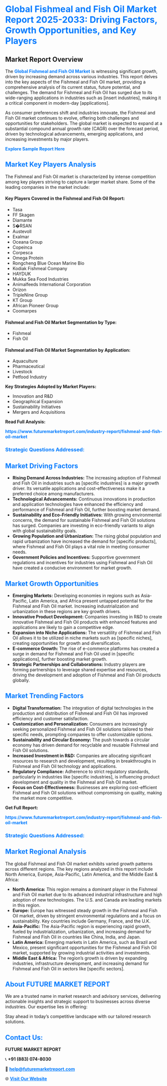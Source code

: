 <h1 style="color: #007BFF;">Global Fishmeal and Fish Oil Market Report 2025-2033: Driving Factors, Growth Opportunities, and Key Players</h1>

<section id="overview">
<h2>Market Report Overview</h2>
<p>The <a href="https://www.futuremarketreport.com/industry-report/fishmeal-and-fish-oil-market" style="color: #007BFF; text-decoration: none;"><strong>Global Fishmeal and Fish Oil Market</strong></a> is witnessing significant growth, driven by increasing demand across various industries. This report delves into the key aspects of the Fishmeal and Fish Oil market, providing a comprehensive analysis of its current status, future potential, and challenges. The demand for Fishmeal and Fish Oil has surged due to its wide-ranging applications in industries such as [insert industries], making it a critical component in modern-day [applications].</p>
<p>As consumer preferences shift and industries innovate, the Fishmeal and Fish Oil market continues to evolve, offering both challenges and opportunities for stakeholders. The global market is expected to expand at a substantial compound annual growth rate (CAGR) over the forecast period, driven by technological advancements, emerging applications, and increasing investments by major players.</p>
</section>

<section id="overview">
<p><a href="https://www.futuremarketreport.com/request-sample/reportId=28631" style="color: #007BFF; text-decoration: none;"><strong>Explore Sample Report Here</strong></a></p>
</section>

<section id="key-players">
<h2 style="color: #007BFF;">Market Key Players Analysis</h2>
<p>The Fishmeal and Fish Oil market is characterized by intense competition among key players striving to capture a larger market share. Some of the leading companies in the market include:</p>
<h4>Key Players Covered in the Fishmeal and Fish Oil Report:</h4>
<ul><li>Tasa</li><li>FF Skagen</li><li>Diamante</li><li>S�RSAN</li><li>Austevoll</li><li>Exalmar</li><li>Oceana Group</li><li>Copeinca</li><li>Corpesca</li><li>Omega Protein</li><li>Rongcheng Blue Ocean Marine Bio</li><li>Kodiak Fishmeal Company</li><li>HAYDUK</li><li>Mukka Sea Food Industries</li><li>Animalfeeds International Corporation</li><li>Orizon</li><li>TripleNine Group</li><li>KT Group</li><li>African Pioneer Group</li><li>Coomarpes</li></ul>
<h4>Fishmeal and Fish Oil Market Segmentation by Type:</h4>
<ul><li>Fishmeal</li><li>Fish Oil</li></ul>

<h4>Fishmeal and Fish Oil Market Segmentation by Application:</h4>
<ul><li>Aquaculture</li><li>Pharmaceutical</li><li>Livestock</li><li>Petfood Industry</li></ul>
<p><strong>Key Strategies Adopted by Market Players:</strong></p>
<ul>
<li>Innovation and R&D</li>
<li>Geographical Expansion</li>
<li>Sustainability Initiatives</li>
<li>Mergers and Acquisitions</li>
</ul>
</section>

<section>
<p><strong>Read Full Analysis: </strong></p><a href="https://www.futuremarketreport.com/industry-report/fishmeal-and-fish-oil-market" style="color: #007BFF; text-decoration: none;"><strong>https://www.futuremarketreport.com/industry-report/fishmeal-and-fish-oil-market</strong></a>
<h3 style="color: #007BFF;">Strategic Questions Addressed:</h3>
</section>

<section id="driving-factors">
<h2 style="color: #007BFF;">Market Driving Factors</h2>
<ul>
<li><strong>Rising Demand Across Industries:</strong> The increasing adoption of Fishmeal and Fish Oil in industries such as [specific industries] is a major growth driver. Its versatile applications and cost-effectiveness make it a preferred choice among manufacturers.</li>
<li><strong>Technological Advancements:</strong> Continuous innovations in production and application technologies have enhanced the efficiency and performance of Fishmeal and Fish Oil, further boosting market demand.</li>
<li><strong>Sustainability and Eco-Friendly Initiatives:</strong> With growing environmental concerns, the demand for sustainable Fishmeal and Fish Oil solutions has surged. Companies are investing in eco-friendly variants to align with global sustainability goals.</li>
<li><strong>Growing Population and Urbanization:</strong> The rising global population and rapid urbanization have increased the demand for [specific products], where Fishmeal and Fish Oil plays a vital role in meeting consumer needs.</li>
<li><strong>Government Policies and Incentives:</strong> Supportive government regulations and incentives for industries using Fishmeal and Fish Oil have created a conducive environment for market growth.</li>
</ul>
</section>

<section id="growth-opportunities">
<h2 style="color: #007BFF;">Market Growth Opportunities</h2>
<ul>
<li><strong>Emerging Markets:</strong> Developing economies in regions such as Asia-Pacific, Latin America, and Africa present untapped potential for the Fishmeal and Fish Oil market. Increasing industrialization and urbanization in these regions are key growth drivers.</li>
<li><strong>Innovative Product Development:</strong> Companies investing in R&D to create innovative Fishmeal and Fish Oil products with enhanced features and applications are likely to gain a competitive edge.</li>
<li><strong>Expansion into Niche Applications:</strong> The versatility of Fishmeal and Fish Oil allows it to be utilized in niche markets such as [specific niches], creating opportunities for growth and diversification.</li>
<li><strong>E-commerce Growth:</strong> The rise of e-commerce platforms has created a surge in demand for Fishmeal and Fish Oil used in [specific applications], further boosting market growth.</li>
<li><strong>Strategic Partnerships and Collaborations:</strong> Industry players are forming partnerships to leverage shared expertise and resources, driving the development and adoption of Fishmeal and Fish Oil products globally.</li>
</ul>
</section>

<section id="trending-factors">
<h2 style="color: #007BFF;">Market Trending Factors</h2>
<ul>
<li><strong>Digital Transformation:</strong> The integration of digital technologies in the production and distribution of Fishmeal and Fish Oil has improved efficiency and customer satisfaction.</li>
<li><strong>Customization and Personalization:</strong> Consumers are increasingly seeking personalized Fishmeal and Fish Oil solutions tailored to their specific needs, prompting companies to offer customizable options.</li>
<li><strong>Sustainability and Circular Economy:</strong> The push towards a circular economy has driven demand for recyclable and reusable Fishmeal and Fish Oil solutions.</li>
<li><strong>Increased Investment in R&D:</strong> Companies are allocating significant resources to research and development, resulting in breakthroughs in Fishmeal and Fish Oil technology and applications.</li>
<li><strong>Regulatory Compliance:</strong> Adherence to strict regulatory standards, particularly in industries like [specific industries], is influencing product development and quality in the Fishmeal and Fish Oil market.</li>
<li><strong>Focus on Cost-Effectiveness:</strong> Businesses are exploring cost-efficient Fishmeal and Fish Oil solutions without compromising on quality, making the market more competitive.</li>
</ul>
</section>

<section>
<p><strong>Get Full Report: </strong></p><a href="https://www.futuremarketreport.com/industry-report/fishmeal-and-fish-oil-market" style="color: #007BFF; text-decoration: none;"><strong>https://www.futuremarketreport.com/industry-report/fishmeal-and-fish-oil-market</strong></a>
<h3 style="color: #007BFF;">Strategic Questions Addressed:</h3>
</section>


<section id="regional-analysis">
<h2 style="color: #007BFF;">Market Regional Analysis</h2>
<p>The global Fishmeal and Fish Oil market exhibits varied growth patterns across different regions. The key regions analyzed in this report include North America, Europe, Asia-Pacific, Latin America, and the Middle East & Africa:</p>
<ul>
<li><strong>North America:</strong> This region remains a dominant player in the Fishmeal and Fish Oil market due to its advanced industrial infrastructure and high adoption of new technologies. The U.S. and Canada are leading markets in this region.</li>
<li><strong>Europe:</strong> Europe has witnessed steady growth in the Fishmeal and Fish Oil market, driven by stringent environmental regulations and a focus on sustainability. Key countries include Germany, France, and the U.K.</li>
<li><strong>Asia-Pacific:</strong> The Asia-Pacific region is experiencing rapid growth, fueled by industrialization, urbanization, and increasing demand for Fishmeal and Fish Oil in countries like China, India, and Japan.</li>
<li><strong>Latin America:</strong> Emerging markets in Latin America, such as Brazil and Mexico, present significant opportunities for the Fishmeal and Fish Oil market, supported by growing industrial activities and investments.</li>
<li><strong>Middle East & Africa:</strong> The region’s growth is driven by expanding industries, infrastructure development, and increasing demand for Fishmeal and Fish Oil in sectors like [specific sectors].</li>
</ul>
</section>

<footer>
<h2 style="color: #007BFF;">About FUTURE MARKET REPORT</h2>
<p>We are a trusted name in market research and advisory services, delivering actionable insights and strategic support to businesses across diverse industries. Our expertise lies in offering:</p>

<p>Stay ahead in today’s competitive landscape with our tailored research solutions.</p>

<h2 style="color: #007BFF;">Contact Us:</h2>
<p><strong>FUTURE MARKET REPORT</strong></p>
<p>📞 <strong>+91 (883) 074-8030</strong></p>
<p>📧 <strong><a href="mailto:help@futuremarketreport.com" style="color: #007BFF;">help@futuremarketreport.com</a></strong></p>
<p>🌐 <strong><a href="https://www.futuremarketreport.com/" style="color: #007BFF;">Visit Our Website</a></strong></p>
</footer>